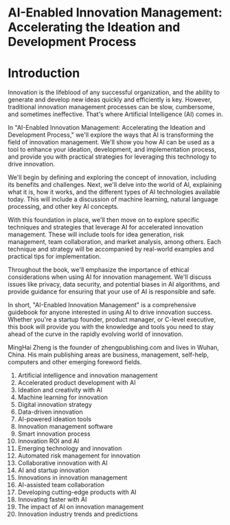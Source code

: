 # AI-Enabled Innovation Management: Accelerating the Ideation and Development Process

# Introduction

Innovation is the lifeblood of any successful organization, and the ability to generate and develop new ideas quickly and efficiently is key. However, traditional innovation management processes can be slow, cumbersome, and sometimes ineffective. That's where Artificial Intelligence (AI) comes in.

In "AI-Enabled Innovation Management: Accelerating the Ideation and Development Process," we'll explore the ways that AI is transforming the field of innovation management. We'll show you how AI can be used as a tool to enhance your ideation, development, and implementation process, and provide you with practical strategies for leveraging this technology to drive innovation.

We'll begin by defining and exploring the concept of innovation, including its benefits and challenges. Next, we'll delve into the world of AI, explaining what it is, how it works, and the different types of AI technologies available today. This will include a discussion of machine learning, natural language processing, and other key AI concepts.

With this foundation in place, we'll then move on to explore specific techniques and strategies that leverage AI for accelerated innovation management. These will include tools for idea generation, risk management, team collaboration, and market analysis, among others. Each technique and strategy will be accompanied by real-world examples and practical tips for implementation.

Throughout the book, we'll emphasize the importance of ethical considerations when using AI for innovation management. We'll discuss issues like privacy, data security, and potential biases in AI algorithms, and provide guidance for ensuring that your use of AI is responsible and safe.

In short, "AI-Enabled Innovation Management" is a comprehensive guidebook for anyone interested in using AI to drive innovation success. Whether you're a startup founder, product manager, or C-level executive, this book will provide you with the knowledge and tools you need to stay ahead of the curve in the rapidly evolving world of innovation.

MingHai Zheng is the founder of zhengpublishing.com and lives in Wuhan, China. His main publishing areas are business, management, self-help, computers and other emerging foreword fields.



1. Artificial intelligence and innovation management
2. Accelerated product development with AI
3. Ideation and creativity with AI
4. Machine learning for innovation
5. Digital innovation strategy
6. Data-driven innovation
7. AI-powered ideation tools
8. Innovation management software
9. Smart innovation process
10. Innovation ROI and AI
11. Emerging technology and innovation
12. Automated risk management for innovation
13. Collaborative innovation with AI
14. AI and startup innovation
15. Innovations in innovation management
16. AI-assisted team collaboration
17. Developing cutting-edge products with AI
18. Innovating faster with AI
19. The impact of AI on innovation management
20. Innovation industry trends and predictions

